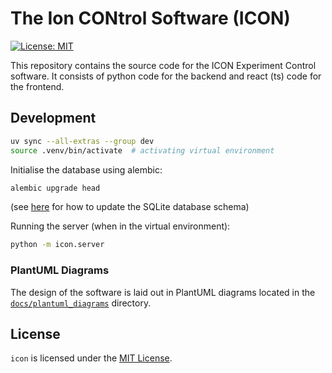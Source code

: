 # The Ion CONtrol Software (ICON)

[![License: MIT](https://img.shields.io/badge/License-MIT-yellow.svg)](https://opensource.org/licenses/MIT)

This repository contains the source code for the ICON Experiment Control software. It consists of python code for the backend and react (ts) code for the frontend.

## Development

```bash
uv sync --all-extras --group dev
source .venv/bin/activate  # activating virtual environment
```

Initialise the database using alembic:

```bash
alembic upgrade head
```

(see [here](./alembic/README.md) for how to update the SQLite database schema)

Running the server (when in the virtual environment):

```bash
python -m icon.server
```

### PlantUML Diagrams

The design of the software is laid out in PlantUML diagrams located in the [`docs/plantuml_diagrams`](./docs/plantuml_diagrams) directory.

## License

`icon` is licensed under the [MIT License](./LICENSE).

